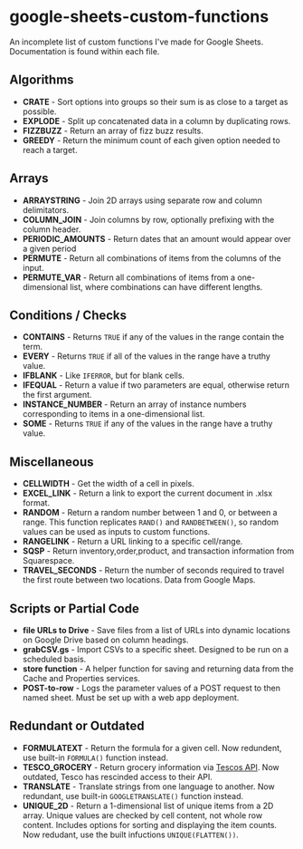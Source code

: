 # google-sheets-custom-functions
An incomplete list of custom functions I've made for Google Sheets. Documentation is found within each file.

## Algorithms

* **CRATE** - Sort options into groups so their sum is as close to a target as possible.
* **EXPLODE** - Split up concatenated data in a column by duplicating rows.
* **FIZZBUZZ** - Return an array of fizz buzz results.
* **GREEDY**  - Return the minimum count of each given option needed to reach a target.

## Arrays

* **ARRAYSTRING** - Join 2D arrays using separate row and column delimitators.
* **COLUMN_JOIN** - Join columns by row, optionally prefixing with the column header.
* **PERIODIC_AMOUNTS** - Return dates that an amount would appear over a given period
* **PERMUTE** - Return all combinations of items from the columns of the input.
* **PERMUTE_VAR** - Return all combinations of items from a one-dimensional list, where combinations can have different lengths.

## Conditions / Checks

* **CONTAINS** - Returns `TRUE` if any of the values in the range contain the term.
* **EVERY** - Returns `TRUE` if all of the values in the range have a truthy value.
* **IFBLANK** - Like `IFERROR`, but for blank cells.
* **IFEQUAL** - Return a value if two parameters are equal, otherwise return the first argument.
* **INSTANCE_NUMBER** - Return an array of instance numbers corresponding to items in a one-dimensional list.
* **SOME** - Returns `TRUE` if any of the values in the range have a truthy value.

## Miscellaneous

* **CELLWIDTH** - Get the width of a cell in pixels.
* **EXCEL_LINK** - Return a link to export the current document in .xlsx format.
* **RANDOM** - Return a random number between 1 and 0, or between a range. This function replicates `RAND()` and `RANDBETWEEN()`, so random values can be used as inputs to custom functions.
* **RANGELINK** - Return a URL linking to a specific cell/range.
* **SQSP** - Return inventory,order,product, and transaction information from Squarespace.
* **TRAVEL_SECONDS** - Return the number of seconds required to travel the first route between two locations. Data from Google Maps.

## Scripts or Partial Code

* **file URLs to Drive** - Save files from a list of URLs into dynamic locations on Google Drive based on column headings.
* **grabCSV.gs** - Import CSVs to a specific sheet. Designed to be run on a scheduled basis.
* **store function** - A helper function for saving and returning data from the Cache and Properties services.
* **POST-to-row** - Logs the parameter values of a POST request to then named sheet. Must be set up with a web app deployment.

## Redundant or Outdated

* **FORMULATEXT** - Return the formula for a given cell. Now redundent, use built-in `FORMULA()` function instead.
* **TESCO_GROCERY** - Return grocery information via [Tescos API](https://devportal.tescolabs.com/). Now outdated, Tesco has rescinded access to their API.
* **TRANSLATE** - Translate strings from one language to another. Now redundant, use built-in `GOOGLETRANSLATE()` function instead.
* **UNIQUE_2D** - Return a 1-dimensional list of unique items from a 2D array. Unique values are checked by cell content, not whole row content. Includes options for sorting and displaying the item counts. Now  redudant, use the built infuctions `UNIQUE(FLATTEN())`.
